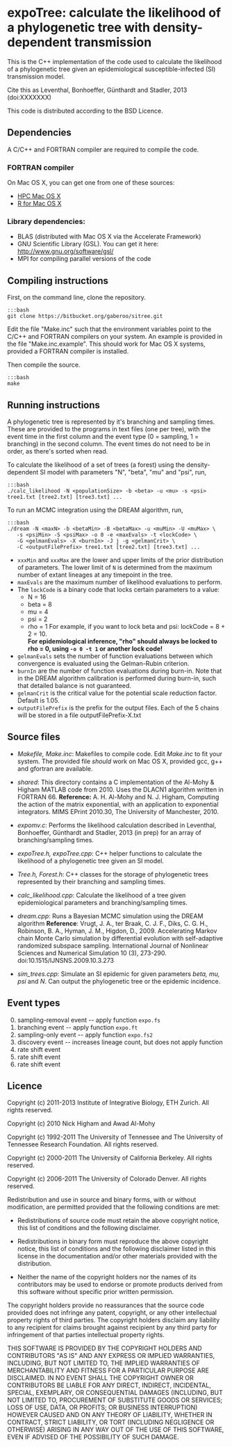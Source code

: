 # expoTree: calculate the likelihood of a phylogenetic tree with density-dependent transmission

This is the C++ implementation of the code used to calculate the likelihood of
a phylogenetic tree given an epidemiological susceptible-infected (SI) transmission model.

Cite this as Leventhal, Bonhoeffer, Günthardt and Stadler, 2013 (doi:XXXXXXX)

This code is distributed according to the BSD Licence.

## Dependencies

A C/C++ and FORTRAN compiler are required to compile the code.

### FORTRAN compiler

On Mac OS X, you can get one from one of these sources:

* [HPC Mac OS X](http://hpc.sourceforge.net/)
* [R for Mac OS X](http://cran.r-project.org/bin/macosx/tools/)

### Library dependencies:

* BLAS (distributed with Mac OS X via the Accelerate Framework)
* GNU Scientific Library (GSL). You can get it here: http://www.gnu.org/software/gsl/
* MPI for compiling parallel versions of the code

## Compiling instructions

First, on the command line, clone the repository.

    :::bash
    git clone https://bitbucket.org/gaberoo/sitree.git

Edit the file "Make.inc" such that the environment variables point to the
C/C++ and FORTRAN compilers on your system. An example is provided in the file
"Make.inc.example". This should work for Mac OS X systems, provided a FORTRAN
compiler is installed.

Then compile the source.

    :::bash
    make

## Running instructions

A phylogenetic tree is represented by it's branching and sampling times.
These are provided to the programs in text files (one per tree), with the
event time in the first column and the event type (0 = sampling, 1 =
branching) in the second column. The event times do not need to be in order,
as there's sorted when read.

To calculate the likelihood of a set of trees (a forest) using the
density-dependent SI model with parameters "N", "beta", "mu" and "psi", run,

    :::bash
    ./calc_likelihood -N <populationSize> -b <beta> -u <mu> -s <psi> tree1.txt [tree2.txt] [tree3.txt] ...

To run an MCMC integration using the DREAM algorithm, run,

    :::bash
    ./dream -N <maxN> -b <betaMin> -B <betaMax> -u <muMin> -U <muMax> \
       -s <psiMin> -S <psiMax> -o 0 -e <maxEvals> -t <lockCode> \
       -G <gelmanEvals> -X <burnIn> -J j -g <gelmanCrit> \
       -C <outputFilePrefix> tree1.txt [tree2.txt] [tree3.txt] ...

* `xxxMin` and `xxxMax` are the lower and upper limits of the prior 
  distribution of parameters. The lower limit of `N` is determined from the 
  maximum number of extant lineages at any timepoint in the tree.
* `maxEvals` are the maximum number of likelihood evaluations to perform. 
* The `lockCode` is a binary code that locks certain parameters to a value:
    * N = 16
    * beta = 8
    * mu = 4
    * psi = 2
    * rho = 1
  For example, if you want to lock beta and psi: lockCode = 8 + 2 = 10.  
  **For epidemiological inference, "rho" should always be locked to rho = 0, 
  using `-o 0 -t 1` or another lock code!**
* `gelmanEvals` sets the number of function evaluations between which
  convergence is evaluated using the Gelman-Rubin criterion.
* `burnIn` are the number of function evaluations during burn-in. Note that in
  the DREAM algorithm calibration is performed during burn-in, such that
  detailed balance is not guaranteed.
* `gelmanCrit` is the critical value for the potential scale reduction factor.
  Default is 1.05.
* `outputFilePrefix` is the prefix for the output files. Each of the 5 chains
  will be stored in a file outputFilePrefix-X.txt

## Source files

* *Makefile, Make.inc*:
  Makefiles to compile code. Edit *Make.inc* to fit your system. The
  provided file *should* work on Mac OS X, provided gcc, g++ and gfortran are
  available.

* *shared*:
  This directory contains a C implementation of the Al-Mohy & Higham MATLAB
  code from 2010. Uses the DLACN1 algorithm written in FORTRAN 66.
  **Reference:** A. H. Al-Mohy and N. J. Higham, Computing the action of
  the matrix exponential, with an application to exponential
  integrators. MIMS EPrint 2010.30, The University of Manchester, 2010.

* *expomv.c*:
  Performs the likelihood calculation described in Leventhal, Bonhoeffer,
  Günthardt and Stadler, 2013 (in prep) for an array of branching/sampling
  times.

* *expoTree.h, expoTree.cpp*:
  C++ helper functions to calculate the likelihood of a phylogenetic tree given an SI
  model.
  
* *Tree.h, Forest.h*:
  C++ classes for the storage of phylogenetic trees represented by their
  branching and sampling times.

* *calc_likelihood.cpp*:
  Calculate the likelihood of a tree given epidemiological parameters and
  branching/sampling times.

* *dream.cpp*:
  Runs a Bayesian MCMC simulation using the DREAM algorithm
  **Reference**: Vrugt, J. A., ter Braak, C. J. F., Diks, C. G. H., Robinson, B. A., Hyman, 
  J. M., Higdon, D., 2009. Accelerating Markov chain Monte Carlo simulation by differential 
  evolution with self-adaptive randomized subspace sampling. International Journal of Nonlinear 
  Sciences and Numerical Simulation 10 (3), 273-290. doi:10.1515/IJNSNS.2009.10.3.273

* *sim_trees.cpp*:
  Simulate an SI epidemic for given parameters *beta, mu, psi* and *N*. Can
  output the phylogenetic tree or the epidemic incidence.

## Event types

0. sampling-removal event -- apply function `expo.fs`
1. branching event -- apply function `expo.ft`
2. sampling-only event -- apply function `expo.fs2`
4. discovery event -- increases lineage count, but does not apply function
20. rate shift event
21. rate shift event
22. rate shift event

## Licence

Copyright (c) 2011-2013 Institute of Integrative Biology, ETH Zurich. 
                        All rights reserved.

Copyright (c) 2010      Nick Higham and Awad Al-Mohy

Copyright (c) 1992-2011 The University of Tennessee and The University
                        of Tennessee Research Foundation.  All rights
                        reserved.

Copyright (c) 2000-2011 The University of California Berkeley. All
                        rights reserved.

Copyright (c) 2006-2011 The University of Colorado Denver.  All rights
                        reserved.

Redistribution and use in source and binary forms, with or without
modification, are permitted provided that the following conditions are
met:

- Redistributions of source code must retain the above copyright
  notice, this list of conditions and the following disclaimer.

- Redistributions in binary form must reproduce the above copyright
  notice, this list of conditions and the following disclaimer listed
  in this license in the documentation and/or other materials
  provided with the distribution.

- Neither the name of the copyright holders nor the names of its
  contributors may be used to endorse or promote products derived from
  this software without specific prior written permission.

The copyright holders provide no reassurances that the source code
provided does not infringe any patent, copyright, or any other
intellectual property rights of third parties.  The copyright holders
disclaim any liability to any recipient for claims brought against
recipient by any third party for infringement of that parties
intellectual property rights.

THIS SOFTWARE IS PROVIDED BY THE COPYRIGHT HOLDERS AND CONTRIBUTORS
"AS IS" AND ANY EXPRESS OR IMPLIED WARRANTIES, INCLUDING, BUT NOT
LIMITED TO, THE IMPLIED WARRANTIES OF MERCHANTABILITY AND FITNESS FOR
A PARTICULAR PURPOSE ARE DISCLAIMED. IN NO EVENT SHALL THE COPYRIGHT
OWNER OR CONTRIBUTORS BE LIABLE FOR ANY DIRECT, INDIRECT, INCIDENTAL,
SPECIAL, EXEMPLARY, OR CONSEQUENTIAL DAMAGES (INCLUDING, BUT NOT
LIMITED TO, PROCUREMENT OF SUBSTITUTE GOODS OR SERVICES; LOSS OF USE,
DATA, OR PROFITS; OR BUSINESS INTERRUPTION) HOWEVER CAUSED AND ON ANY
THEORY OF LIABILITY, WHETHER IN CONTRACT, STRICT LIABILITY, OR TORT
(INCLUDING NEGLIGENCE OR OTHERWISE) ARISING IN ANY WAY OUT OF THE USE
OF THIS SOFTWARE, EVEN IF ADVISED OF THE POSSIBILITY OF SUCH DAMAGE.

